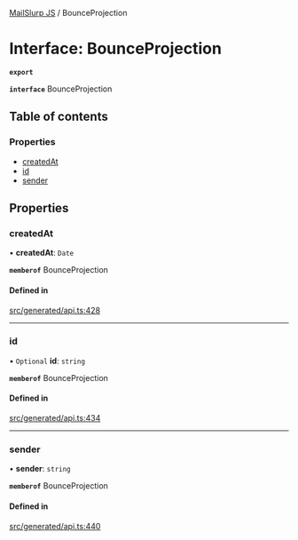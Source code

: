 [MailSlurp JS](../README.md) / BounceProjection

# Interface: BounceProjection

**`export`**

**`interface`** BounceProjection

## Table of contents

### Properties

- [createdAt](BounceProjection.md#createdat)
- [id](BounceProjection.md#id)
- [sender](BounceProjection.md#sender)

## Properties

### createdAt

• **createdAt**: `Date`

**`memberof`** BounceProjection

#### Defined in

[src/generated/api.ts:428](https://github.com/mailslurp/mailslurp-client/blob/8c02983/src/generated/api.ts#L428)

___

### id

• `Optional` **id**: `string`

**`memberof`** BounceProjection

#### Defined in

[src/generated/api.ts:434](https://github.com/mailslurp/mailslurp-client/blob/8c02983/src/generated/api.ts#L434)

___

### sender

• **sender**: `string`

**`memberof`** BounceProjection

#### Defined in

[src/generated/api.ts:440](https://github.com/mailslurp/mailslurp-client/blob/8c02983/src/generated/api.ts#L440)
